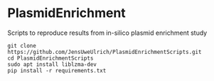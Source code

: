 # PlasmidEnrichment
Scripts to reproduce results from in-silico plasmid enrichment study

```
git clone https://github.com/JensUweUlrich/PlasmidEnrichmentScripts.git
cd PlasmidEnrichmentScripts
sudo apt install liblzma-dev
pip install -r requirements.txt
```

